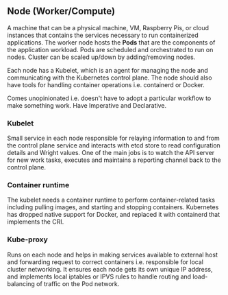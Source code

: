 ## Node (Worker/Compute)

A machine that can be a physical machine, VM, Raspberry Pis, or cloud instances that contains the services necessary to run containerized applications. The worker node hosts the **Pods** that are the components of the application workload. Pods are scheduled and orchestrated to run on nodes. Cluster can be scaled up/down by adding/removing nodes.

Each node has a Kubelet, which is an agent for managing the node and communicating with the Kubernetes control plane. The node should also have tools for handling container operations i.e. containerd or Docker.

Comes unopinionated i.e. doesn't have to adopt a particular workflow to make something work. Have Imperative and Declarative.

### Kubelet

Small service in each node responsible for relaying information to and from the control plane service and interacts with etcd store to read configuration details and Wright values. One of the main jobs is to watch the API server for new work tasks, executes and maintains a reporting channel back to the control plane.

### Container runtime

The kubelet needs a container runtime to perform container-related tasks including pulling images, and starting and stopping containers. Kubernetes has dropped native support for Docker, and replaced it with containerd that implements the CRI.

### Kube-proxy

Runs on each node and helps in making services available to external host and forwarding request to correct containers i.e. responsible for local cluster networking. It ensures each node gets its own unique IP address, and implements local iptables or IPVS rules to handle routing and load-balancing of traffic on the Pod network.
